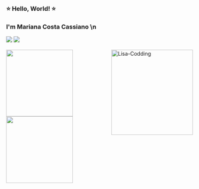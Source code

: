 ### ⭐ Hello, World! ⭐
### I'm Mariana Costa Cassiano \n

  
<div> 
  <a href="https://www.linkedin.com/in/marianacostacss/" target="_blank"><img src="https://img.shields.io/badge/-LinkedIn-%230077B5?style=for-the-badge&logo=linkedin&logoColor=white" target="_blank"></a> 
  <a href="https://www.youtube.com/@marianacostacss" target="_blank"><img src="https://img.shields.io/badge/-YouTube-%23FF0000?style=for-the-badge&logo=youtube&logoColor=white" target="_blank"></a> 
  <br>
  <br>
</div>

<div>
  <a href="https://github.com/marianacostacss">
  <img height="180em" src="https://github-readme-stats.vercel.app/api?username=marianacostacss&show_icons=true&include_all_commits=true&count_private=true&theme=dracula"/>
  <img align="right" alt="Lisa-Codding" src="https://br.jetss.com/wp-content/uploads/2021/05/Los-Simpsons_-Photo.gif" height="230" width="220">
  <img height="180em" src="https://github-readme-stats.vercel.app/api/top-langs/?username=marianacostacss&layout=compact&langs_count=7&theme=dracula"/>
</div>
